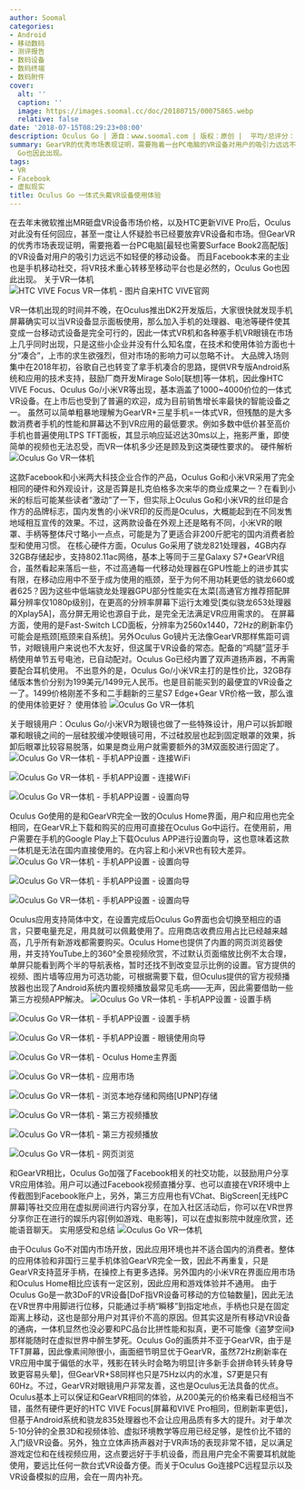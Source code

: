 ```yaml
---
author: Soomal
categories:
- Android
- 移动数码
- 测评报告
- 数码设备
- 数码终端
- 数码附件
cover:
  alt: ''
  caption: ''
  image: https://images.soomal.cc/doc/20180715/00075865.webp
  relative: false
date: '2018-07-15T08:29:23+08:00'
description: Oculus Go | 源自：www.soomal.com | 版权：原创 |  平均/总评分：10.00/100
summary: GearVR的优秀市场表现证明，需要拖着一台PC电脑的VR设备对用户的吸引力远远不如轻便的移动设备。而且Facebook本来的主业也是手机移动社交，将VR技术重心转移至移动平台也是必然的，Oculus
  Go也因此出现。
tags:
- VR
- Facebook
- 虚拟现实
title: Oculus Go 一体式头戴VR设备使用体验
---
```


在去年末微软推出MR砸盘VR设备市场价格，以及HTC更新VIVE Pro后，Oculus对此没有任何回应，甚至一度让人怀疑脸书已经要放弃VR设备和市场。但GearVR的优秀市场表现证明，需要拖着一台PC电脑[最轻也需要Surface Book2高配版]的VR设备对用户的吸引力远远不如轻便的移动设备。
而且Facebook本来的主业也是手机移动社交，将VR技术重心转移至移动平台也是必然的，Oculus Go也因此出现。
关于VR一体机
![HTC VIVE Focus VR一体机 - 图片自来HTC VIVE官网](https://images.soomal.cc/doc/20180624/00075604.webp)




VR一体机出现的时间并不晚，在Oculus推出DK2开发版后，大家很快就发现手机屏幕确实可以当VR设备显示面板使用，那么加入手机的处理器、电池等硬件使其变成一台移动式设备是完全可行的，因此一体式VR机和各种塞手机VR眼镜在市场上几乎同时出现，只是这些小企业并没有什么知名度，在技术和使用体验方面也十分“凑合”，上市的求生欲强烈，但对市场的影响力可以忽略不计。
大品牌入场则集中在2018年初，谷歌自己也转变了拿手机凑合的思路，提供VR专版Android系统和应用的技术支持，鼓励厂商开发Mirage Solo[联想]等一体机，因此像HTC VIVE Focus、Oculus Go/小米VR等出现，基本涵盖了1000~4000价位的一体式VR设备。在上市后也受到了普遍的欢迎，成为目前销售增长率最快的智能设备之一。
虽然可以简单粗暴地理解为GearVR+三星手机=一体式VR，但残酷的是大多数消费者手机的性能和屏幕达不到VR应用的最低要求。例如多数中低价甚至高价手机也普遍使用LTPS TFT面板，其显示响应延迟达30ms以上，拖影严重，即使简单的视频也无法忍受，而VR一体机多少还是顾及到这类硬性要求的。
硬件解析
![Oculus Go VR一体机](https://images.soomal.cc/doc/20180702/00075715.webp)




这款Facebook和小米两大科技企业合作的产品，Oculus Go和小米VR采用了完全相同的硬件和外观设计，这是否算是扎克伯格多次来华的商业成果之一？在看到小米的标后可能某些读者“激动”了一下，但实际上Oculus Go和小米VR的丝印是合作方的品牌标志，国内发售的小米VR印的反而是Oculus，大概能起到在不同发售地域相互宣传的效果。不过，这两款设备在外观上还是略有不同，小米VR的眼罩、手柄等整体尺寸略小一点点，可能是为了更适合非200斤肥宅的国内消费者脸型和使用习惯。
在核心硬件方面，Oculus Go采用了骁龙821处理器，4GB内存32GB存储起步，支持802.11ac网络，基本上等同于三星Galaxy S7+GearVR组合，虽然看起来落后一些，不过高通每一代移动处理器在GPU性能上的进步其实有限，在移动应用中不至于成为使用的瓶颈，至于为何不用功耗更低的骁龙660或者625？因为这些中低端骁龙处理器GPU部分性能实在太菜[高通官方推荐搭配屏幕分辨率仅1080p级别]，在更高的分辨率屏幕下运行太难受[类似骁龙653处理器的Xplay5A]，高分屏无用论也源自于此，是完全无法满足VR应用需求的。
在屏幕方面，使用的是Fast-Switch LCD面板，分辨率为2560x1440，72Hz的刷新率仍可能会是瓶颈[瓶颈来自系统]。另外Oculus Go镜片无法像GearVR那样焦距可调节，对眼镜用户来说也不大友好，但这属于VR设备的常态。配备的“鸡腿”蓝牙手柄使用单节五号电池，已自动配对。Oculus Go已经内置了双声道扬声器，不再需要配合耳机使用。
不出意外的是，Oculus Go/小米VR主打的是性价比，32GB存储版本售价分别为199美元/1499元人民币。也是目前能买到的最便宜的VR设备之一了。1499价格刚差不多和二手翻新的三星S7 Edge+Gear VR价格一致，那么谁的使用体验更好？
使用体验
![Oculus Go VR一体机](https://images.soomal.cc/doc/20180702/00075733.webp)




关于眼镜用户：Oculus Go/小米VR为眼镜也做了一些特殊设计，用户可以拆卸眼罩和眼镜之间的一层硅胶缓冲使眼镜可用，不过硅胶层也起到固定眼罩的效果，拆卸后眼罩比较容易脱落，如果是商业用户就需要额外的3M双面胶进行固定了。
![Oculus Go VR一体机 - 手机APP设置 - 连接WiFi](https://images.soomal.cc/doc/20180715/00075850_01.webp)




![Oculus Go VR一体机 - 手机APP设置 - 连接WiFi](https://images.soomal.cc/doc/20180715/00075851_01.webp)




![Oculus Go VR一体机 - 手机APP设置 - 设置向导](https://images.soomal.cc/doc/20180715/00075852_01.webp)




Oculus Go使用的是和GearVR完全一致的Oculus Home界面，用户和应用也完全相同，在GearVR上下载和购买的应用可直接在Oculus Go中运行。在使用前，用户需要在手机的Google Play上下载Oculus APP进行设置向导，这也意味着这款一体机是无法在国内直接使用的。在内容上和小米VR也有较大差异。
![Oculus Go VR一体机 - 手机APP设置 - 设置向导](https://images.soomal.cc/doc/20180715/00075853_01.webp)




![Oculus Go VR一体机 - 手机APP设置 - 设置向导](https://images.soomal.cc/doc/20180715/00075854_01.webp)




![Oculus Go VR一体机 - 手机APP设置 - 设置向导](https://images.soomal.cc/doc/20180715/00075855_01.webp)




Oculus应用支持简体中文，在设置完成后Oculus Go界面也会切换至相应的语言，只要电量充足，用具就可以佩戴使用了。应用商店收费应用占比已经越来越高，几乎所有新游戏都需要购买。Oculus Home也提供了内置的网页浏览器使用，并支持YouTube上的360°全景视频欣赏，不过默认页面缩放比例不太合理，单屏只能看到两个半的导航表格，暂时还找不到改变显示比例的设置。官方提供的视频、图片墙等应用为可选功能，可根据需要下载，但Oculus提供的官方视频播放器也出现了Android系统内置视频播放最常见毛病――无声，因此需要借助一些第三方视频APP解决。
![Oculus Go VR一体机 - 手机APP设置 - 设置手柄](https://images.soomal.cc/doc/20180715/00075856_01.webp)




![Oculus Go VR一体机 - 手机APP设置 - 设置手柄](https://images.soomal.cc/doc/20180715/00075857_01.webp)




![Oculus Go VR一体机 - 手机APP设置 - 眼镜使用向导](https://images.soomal.cc/doc/20180715/00075858_01.webp)




![Oculus Go VR一体机 - Oculus Home主界面](https://images.soomal.cc/doc/20180715/00075859_01.webp)




![Oculus Go VR一体机 - 应用市场](https://images.soomal.cc/doc/20180715/00075860_01.webp)




![Oculus Go VR一体机 - 浏览本地存储和网络[UPNP]存储](https://images.soomal.cc/doc/20180715/00075861_01.webp)




![Oculus Go VR一体机 - 第三方视频播放](https://images.soomal.cc/doc/20180715/00075862_01.webp)




![Oculus Go VR一体机 - 第三方视频播放](https://images.soomal.cc/doc/20180715/00075863_01.webp)




![Oculus Go VR一体机 - 网页浏览](https://images.soomal.cc/doc/20180715/00075864_01.webp)




和GearVR相比，Oculus Go加强了Facebook相关的社交功能，以鼓励用户分享VR应用体验。用户可以通过Facebook视频直播分享、也可以直接在VR环境中上传截图到Facebook账户上，另外，第三方应用也有VChat、BigScreen[无线PC屏幕]等社交应用在虚拟房间进行内容分享，在加入社区活动后，你可以在VR世界分享你正在进行的娱乐内容[例如游戏、电影等]，可以在虚拟影院中就座欣赏，还能语音聊天。
实用感受和总结
![Oculus Go VR一体机](https://images.soomal.cc/doc/20180702/00075734.webp)




由于Oculus Go不对国内市场开放，因此应用环境也并不适合国内的消费者。整体的应用体验和非国行三星手机体验GearVR完全一致，因此不再重复，只是GearVR支持蓝牙手柄，在操控上有更多选择。另外国内的小米VR在界面应用市场和Oculus Home相比应该有一定区别，因此应用和游戏体验并不通用。
由于Oculus Go是一款3DoF的VR设备[DoF指VR设备可移动的方位轴数量]，因此无法在VR世界中用脚进行位移，只能通过手柄“瞬移”到指定地点，手柄也只是在固定距离上移动，这也是部分用户对其评价不高的原因。但其实这是所有移动VR设备的通病，一体机显然也没必要和PC品台比拼性能和拟真，更不可能像《盗梦空间》那样能随时在虚拟世界中醉生梦死。Oculus Go的画质并不亚于GearVR，由于是TFT屏幕，因此像素间隙很小，画面细节明显优于GearVR，虽然72Hz刷新率在VR应用中属于偏低的水平，残影在转头时会略为明显[许多新手会拼命转头转身导致更容易头晕]，但GearVR+S8同样也只是75Hz以内的水准，S7更是只有60Hz。不过，GearVR对眼镜用户非常友善，这也是Oculus无法具备的优点。
Oculus基本上可以保证和GearVR相同的体验，从200美元的价格来看已经相当不错，虽然有硬件更好的HTC VIVE Focus[屏幕和VIVE Pro相同，但刷新率更低]，但基于Android系统和骁龙835处理器也不会让应用品质有多大的提升。对于单次5-10分钟的全景3D和视频体验、虚拟环境教学等应用已经足够，是性价比不错的入门级VR设备。另外，独立立体声扬声器对于VR声场的表现非常不错，足以满足游戏定位和在线视频应用，这点要远好于手机设备，而且用户完全不需要耳机就能使用，要远比任何一款台式VR设备方便。而关于Oculus Go连接PC远程显示以及VR设备模拟的应用，会在一周内补充。